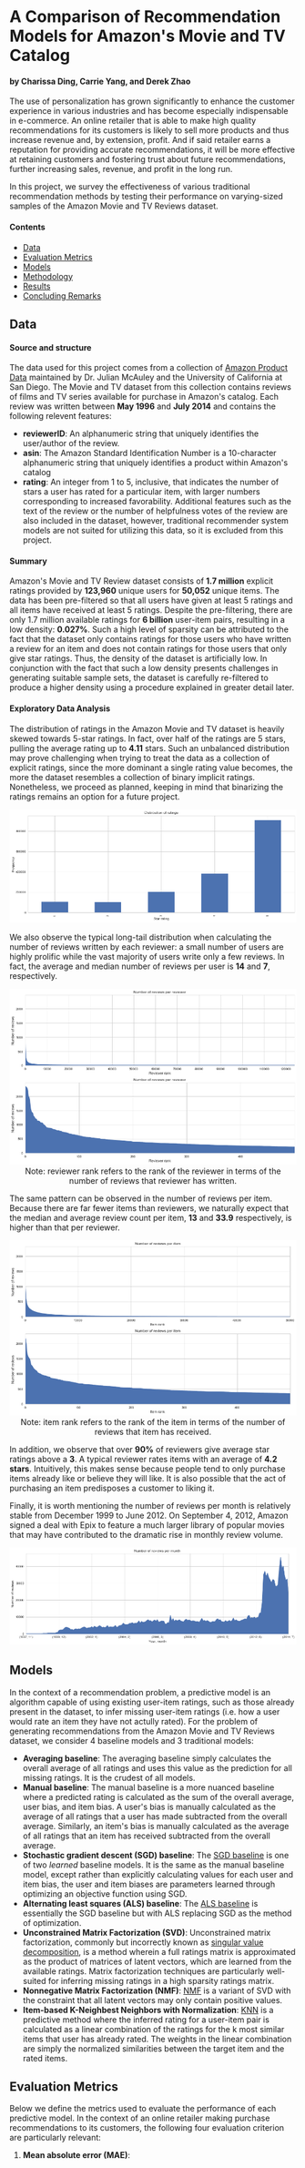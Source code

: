 # A Comparison of Recommendation Models for Amazon's Movie and TV Catalog
#### by Charissa Ding, Carrie Yang, and Derek Zhao

The use of personalization has grown significantly to enhance the customer experience in various industries and has become especially indispensable in e-commerce. An online retailer that is able to make high quality recommendations for its customers is likely to sell more products and thus increase revenue and, by extension, profit. And if said retailer earns a reputation for providing accurate recommendations, it will be more effective at retaining customers and fostering trust about future recommendations, further increasing sales, revenue, and profit in the long run.

In this project, we survey the effectiveness of various traditional recommendation methods by testing their performance on varying-sized samples of the Amazon Movie and TV Reviews dataset.

#### Contents

- [Data](#data)
- [Evaluation Metrics](#evaluation-metrics)
- [Models](#models)
- [Methodology](#methodology)
- [Results](#results)
- [Concluding Remarks](#concluding-remarks)

## Data

#### Source and structure
The data used for this project comes from a collection of [Amazon Product Data](http://jmcauley.ucsd.edu/data/amazon/) maintained by Dr. Julian McAuley and the University of California at San Diego. The Movie and TV dataset from this collection contains reviews of films and TV series available for purchase in Amazon's catalog. Each review was written between **May 1996** and **July 2014** and contains the following relevent features:

- **reviewerID**: An alphanumeric string that uniquely identifies the user/author of the review.
- **asin**: The Amazon Standard Identification Number is a 10-character alphanumeric string that uniquely identifies a product within Amazon's catalog
- **rating**: An integer from 1 to 5, inclusive, that indicates the number of stars a user has rated for a particular item, with larger numbers corresponding to increased favorability.
Additional features such as the text of the review or the number of helpfulness votes of the review are also included in the dataset, however, traditional recommender system models are not suited for utilizing this data, so it is excluded from this project.

#### Summary
Amazon's Movie and TV Review dataset consists of **1.7 million** explicit ratings provided by **123,960** unique users for **50,052** unique items. The data has been pre-filtered so that all users have given at least 5 ratings and all items have received at least 5 ratings. Despite the pre-filtering, there are only 1.7 million available ratings for **6 billion** user-item pairs, resulting in a low density: **0.027%**. Such a high level of sparsity can be attributed to the fact that the dataset only contains ratings for those users who have written a review for an item and does not contain ratings for those users that only give star ratings. Thus, the density of the dataset is artificially low. In conjunction with the fact that such a low density presents challenges in generating suitable sample sets, the dataset is carefully re-filtered to produce a higher density using a procedure explained in greater detail later.

#### Exploratory Data Analysis
The distribution of ratings in the Amazon Movie and TV dataset is heavily skewed towards 5-star ratings. In fact, over half of the ratings are 5 stars, pulling the average rating up to **4.11** stars. Such an unbalanced distribution may prove challenging when trying to treat the data as a collection of explicit ratings, since the more dominant a single rating value becomes, the more the dataset resembles a collection of binary implicit ratings. Nonetheless, we proceed as planned, keeping in mind that binarizing the ratings remains an option for a future project.

![](imgs/dist-ratings.png)

We also observe the typical long-tail distribution when calculating the number of reviews written by each reviewer: a small number of users are highly prolific while the vast majority of users write only a few reviews. In fact, the average and median number of reviews per user is **14** and **7**, respectively.

<p align='center'>
  <img src='imgs/num-reviews-per-user.png'>
  Note: reviewer rank refers to the rank of the reviewer in terms of the number of reviews that reviewer has written.
</p>

The same pattern can be observed in the number of reviews per item. Because there are far fewer items than reviewers, we naturally expect that the median and average review count per item, **13** and **33.9** respectively, is higher than that per reviewer.

<p align='center'>
  <img src='imgs/num-reviews-per-item.png'>
  Note: item rank refers to the rank of the item in terms of the number of reviews that item has received.
</p>

In addition, we observe that over **90%** of reviewers give average star ratings above a **3**. A typical reviewer rates items with an average of **4.2 stars**. Intuitively, this makes sense because people tend to only purchase items already like or believe they will like. It is also possible that the act of purchasing an item predisposes a customer to liking it.

Finally, it is worth mentioning the number of reviews per month is relatively stable from December 1999 to June 2012. On September 4, 2012, Amazon signed a deal with Epix to feature a much larger library of popular movies that may have contributed to the dramatic rise in monthly review volume.

![](imgs/num-reviews-over-time.png)

## Models
In the context of a recommendation problem, a predictive model is an algorithm capable of using existing user-item ratings, such as those already present in the dataset, to infer missing user-item ratings (i.e. how a user would rate an item they have not actully rated). For the problem of generating recommendations from the Amazon Movie and TV Reviews dataset, we consider 4 baseline models and 3 traditional models:

- **Averaging baseline**: The averaging baseline simply calculates the overall average of all ratings and uses this value as the prediction for all missing ratings. It is the crudest of all models.
- **Manual baseline**: The manual baseline is a more nuanced baseline where a predicted rating is calculated as the sum of the overall average, user bias, and item bias. A user's bias is manually calculated as the average of all ratings that a user has made subtracted from the overall average. Similarly, an item's bias is manually calculated as the average of all ratings that an item has received subtracted from the overall average.
- **Stochastic gradient descent (SGD) baseline**: The [SGD baseline](http://surprise.readthedocs.io/en/stable/basic_algorithms.html#surprise.prediction_algorithms.baseline_only.BaselineOnly) is one of two *learned* baseline models. It is the same as the manual baseline model, except rather than explicitly calculating values for each user and item bias, the user and item biases are parameters learned through optimizing an objective function using SGD.
- **Alternating least squares (ALS) baseline**: The [ALS baseline](http://surprise.readthedocs.io/en/stable/basic_algorithms.html#surprise.prediction_algorithms.baseline_only.BaselineOnly) is essentially the SGD baseline but with ALS replacing SGD as the method of optimization.
- **Unconstrained Matrix Factorization (SVD)**: Unconstrained matrix factorization, commonly but incorrectly known as [singular value decomposition](http://surprise.readthedocs.io/en/stable/matrix_factorization.html#surprise.prediction_algorithms.matrix_factorization.SVD), is a method wherein a full ratings matrix is approximated as the product of matrices of latent vectors, which are learned from the available ratings. Matrix factorization techniques are particularly well-suited for inferring missing ratings in a high sparsity ratings matrix.
- **Nonnegative Matrix Factorization (NMF)**: [NMF](http://surprise.readthedocs.io/en/stable/matrix_factorization.html#surprise.prediction_algorithms.matrix_factorization.NMF) is a variant of SVD with the constraint that all latent vectors may only contain positive values.
- **Item-based K-Neighbest Neighbors with Normalization**: [KNN](http://surprise.readthedocs.io/en/stable/knn_inspired.html#surprise.prediction_algorithms.knns.KNNWithZScore) is a predictive method where the inferred rating for a user-item pair is calculated as a linear combination of the ratings for the k most similar items that user has already rated. The weights in the linear combination are simply the normalized similarities between the target item and the rated items.

## Evaluation Metrics
Below we define the metrics used to evaluate the performance of each predictive model. In the context of an online retailer making purchase recommendations to its customers, the following four evaluation criterion are particularly relevant:
1. **Mean absolute error (MAE)**: 
